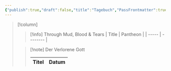 ```yaml
---
{"publish":true,"draft":false,"title":"Tagebuch","PassFrontmatter":true}
---
```


> [!column]
> 
>> [!info] Through Mud, Blood & Tears
>>  | Title | Pantheon |
> > | ----- | -------- |
> > 
>
>> [!note] Der Verlorene Gott
>>
>>  | Titel | Datum |
> > | ----- | ----- |
> > 